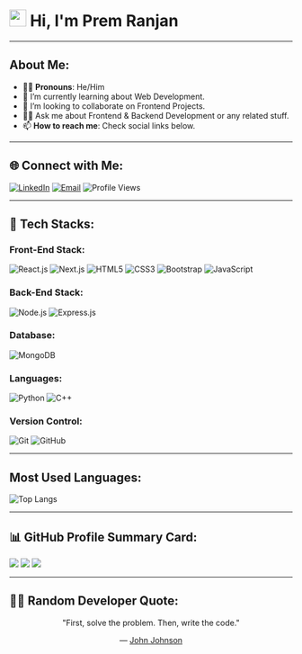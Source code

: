 
# <img src="https://raw.githubusercontent.com/TheDudeThatCode/TheDudeThatCode/master/Assets/Hi.gif" width="30px"> Hi, I'm Prem Ranjan

---

## About Me:
- 👨‍💻 **Pronouns**: He/Him
- 🌱 I’m currently learning about Web Development.
- 🤝 I’m looking to collaborate on Frontend Projects.
- 🧑‍🏫 Ask me about Frontend & Backend Development or any related stuff.
- 📫 **How to reach me**: Check social links below.

---

## 🌐 Connect with Me:
[![LinkedIn](https://img.shields.io/badge/LinkedIn-blue?style=for-the-badge&logo=linkedin&logoColor=white)](https://linkedin.com/in/prem-ranjan-)
[![Email](https://img.shields.io/badge/Email-red?style=for-the-badge&logo=gmail&logoColor=white)](mailto:prem29ranjan@gmail.com)
![Profile Views](https://komarev.com/ghpvc/?username=rj-29&color=blue)

---

## 🚀 Tech Stacks:

### Front-End Stack:
![React.js](https://img.shields.io/badge/React.js-61DAFB?style=for-the-badge&logo=react&logoColor=white)
![Next.js](https://img.shields.io/badge/Next.js-000000?style=for-the-badge&logo=next.js&logoColor=white)
![HTML5](https://img.shields.io/badge/HTML5-E34F26?style=for-the-badge&logo=html5&logoColor=white)
![CSS3](https://img.shields.io/badge/CSS3-1572B6?style=for-the-badge&logo=css3&logoColor=white)
![Bootstrap](https://img.shields.io/badge/Bootstrap-7952B3?style=for-the-badge&logo=bootstrap&logoColor=white)
![JavaScript](https://img.shields.io/badge/JavaScript-F7DF1E?style=for-the-badge&logo=javascript&logoColor=black)

### Back-End Stack:
![Node.js](https://img.shields.io/badge/Node.js-339933?style=for-the-badge&logo=nodedotjs&logoColor=white)
![Express.js](https://img.shields.io/badge/Express.js-000000?style=for-the-badge&logo=express&logoColor=white)

### Database:
![MongoDB](https://img.shields.io/badge/MongoDB-47A248?style=for-the-badge&logo=mongodb&logoColor=white)

### Languages:
![Python](https://img.shields.io/badge/Python-3776AB?style=for-the-badge&logo=python&logoColor=white)
![C++](https://img.shields.io/badge/C++-00599C?style=for-the-badge&logo=cplusplus&logoColor=white)

### Version Control:
![Git](https://img.shields.io/badge/Git-F05032?style=for-the-badge&logo=git&logoColor=white)
![GitHub](https://img.shields.io/badge/GitHub-181717?style=for-the-badge&logo=github&logoColor=white)

---

## Most Used Languages:
![Top Langs](https://github-readme-stats.vercel.app/api/top-langs/?username=ranjan-29Dev&layout=compact&theme=radical)





---

## 📊 GitHub Profile Summary Card:
[![](https://github-profile-summary-cards.vercel.app/api/cards/profile-details?username=ranjan-29Dev&theme=github)](https://github.com/ranjan-29Dev)
[![](https://github-profile-summary-cards.vercel.app/api/cards/stats?username=ranjan-29Dev&theme=github)](https://github.com/ranjan-29Dev)
[![](https://github-profile-summary-cards.vercel.app/api/cards/productive-time?username=ranjan-29Dev&theme=github)](https://github.com/ranjan-29Dev)

---

## ✍🏻 Random Developer Quote:
<p align="center">
 "First, solve the problem. Then, write the code."
                                 <p align="center">  — <a href="https://en.wikipedia.org/wiki/John_Johnson_(computer_scientist)" target="_blank">John Johnson</a> </p>
</p>







